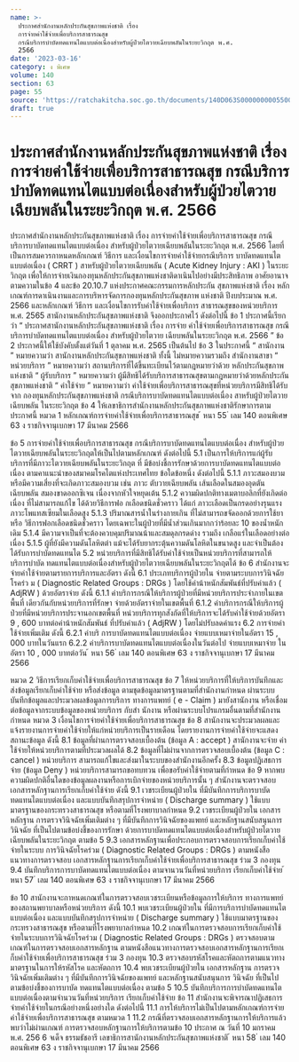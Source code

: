```yaml
---
name: >-
  ประกาศสำนักงานหลักประกันสุขภาพแห่งชาติ เรื่อง
  การจ่ายค่าใช้จ่ายเพื่อบริการสาธารณสุข
  กรณีบริการบำบัดทดแทนไตแบบต่อเนื่องสำหรับผู้ป่วยไตวายเฉียบพลันในระยะวิกฤต พ.ศ.
  2566
date: '2023-03-16'
category: ง พิเศษ
volume: 140
section: 63
page: 55
source: 'https://ratchakitcha.soc.go.th/documents/140D063S0000000005500.pdf'
draft: true
---
```


# ประกาศสำนักงานหลักประกันสุขภาพแห่งชาติ เรื่อง การจ่ายค่าใช้จ่ายเพื่อบริการสาธารณสุข กรณีบริการบำบัดทดแทนไตแบบต่อเนื่องสำหรับผู้ป่วยไตวายเฉียบพลันในระยะวิกฤต พ.ศ. 2566

ประกาศสำนักงานหลักประกันสุขภาพแห่งชาติ เรื่อง การจ่ายค่าใช้จ่ายเพื่อบริการสาธารณสุข กรณีบริการบาบัดทดแทนไตแบบต่อเนื่อง สำหรับผู้ป่วยไตวายเฉียบพลันในระยะวิกฤต พ.ศ. 2566 โดยที่เป็นการสมควรกาหนดหลักเกณฑ์ วิธีการ และเงื่อนไขการจ่ายค่าใช้จ่ายกรณีบริการ บาบัดทดแทนไตแบบต่อเนื่อง ( CRRT ) สาหรับผู้ป่วยไตวายเฉียบพลัน ( Acute Kidney Injury : AKI ) ในระยะวิกฤต เพื่อให้การจ่ายเงินกองทุนหลักประกันสุขภาพแห่งชาติดาเนินไปอย่างมีประสิทธิภาพ อาศัยอานาจตามความในข้อ 4 และข้อ 20.10.7 แห่งประกาศคณะกรรมการหลักประกัน สุขภาพแห่งชาติ เรื่อง หลักเกณฑ์การดาเนินงานและการบริหารจัดการกองทุนหลักประกันสุขภาพ แห่งชาติ ปีงบประมาณ พ.ศ. 2566 และหลักเกณฑ์ วิธีการ และเงื่อนไขการรับค่าใช้จ่ายเพื่อบริการ สาธารณสุขของหน่วยบริการ พ.ศ. 2565 สานักงานหลักประกันสุขภาพแห่งชาติ จึงออกประกาศไว้ ดังต่อไปนี้ ข้อ 1 ประกาศนี้เรียกว่า “ ประกาศสานักงานหลักประกันสุขภาพแห่งชาติ เรื่อง การจ่าย ค่าใช้จ่ายเพื่อบริการสาธารณสุข กรณีบริการบำบัดทดแทนไตแบบต่อเนื่อง สำหรับผู้ป่วยไตวาย เฉียบพลันในระยะวิกฤต พ.ศ. 2566 ” ข้อ 2 ประกาศนี้ให้ใช้บังคับตั้งแต่วันที่ 1 ตุลาคม พ.ศ. 2565 เป็นต้นไป ข้อ 3 ในประกาศนี้ “ สานักงาน ” หมายความว่า สานักงานหลักประกันสุขภาพแห่งชาติ ทั้งนี้ ไม่หมายความรวมถึง สำนักงานสาขา “ หน่วยบริการ ” หมายความว่า สถานบริการที่ได้ขึ้นทะเบียนไว้ตามกฎหมายว่าด้วย หลักประกันสุขภาพแห่งชาติ “ ผู้รับบริการ ” หมายความว่า ผู้มีสิทธิได้รับบริการสาธารณสุขตามกฎหมายว่าด้วยหลักประกัน สุขภาพแห่งชาติ “ ค่าใช้จ่าย ” หมายความว่า ค่าใช้จ่ายเพื่อบริการสาธารณสุขที่หน่วยบริการมีสิทธิได้รับจาก กองทุนหลักประกันสุขภาพแห่งชาติ กรณีบริการบาบัดทดแทนไตแบบต่อเนื่อง สาหรับผู้ป่วยไตวาย เฉียบพลัน ในระยะวิกฤต ข้อ 4 ให้เลขาธิการสำนักงานหลักประกันสุขภาพแห่งชาติรักษาการตามประกาศนี้ หมวด 1 หลักเกณฑ์การจ่ายค่าใช้จ่ายเพื่อบริการสาธารณสุข ้ หนา 55 ่ เลม 140 ตอนพิเศษ 63 ง ราชกิจจานุเบกษา 17 มีนาคม 2566

ข้อ 5 การจ่ายค่าใช้จ่ายเพื่อบริการสาธารณสุข กรณีบริการบาบัดทดแทนไตแบบต่อเนื่อง สำหรับผู้ป่วยไตวายเฉียบพลันในระยะวิกฤตให้เป็นไปตามหลักเกณฑ์ ดังต่อไปนี้ 5.1 เป็นการให้บริการแก่ผู้รับบริการที่มีภาวะไตวายเฉียบพลันในระยะวิกฤต ที่ มีข้อบ่งชี้การรักษาด้วยการบาบัดทดแทนไตแบบต่อเนื่อง ตามคาแนะนำของสมาคมโรคไตแห่งประเทศไทย ข้อใดข้อหนึ่ง ดังต่อไปนี้ 5.1.1 ภาวะสมองบวมหรือมีความเสี่ยงที่จะเกิดภาวะสมองบวม เช่น ภาวะ ตับวายเฉียบพลัน เส้นเลือดในสมองอุดตันเฉียบพลัน สมองขาดออกซิเจน เนื่องจากหัวใจหยุดเต้น 5.1.2 ความผิดปกติทางเมตาบอลิกที่ยังเกิดต่อเนื่อง ที่ไม่สามารถแก้ไข ได้ด้วยวิธีการฟอ กเลือดชนิดชั่วคราว ได้แก่ ภาวะเลือดเป็นกรดอย่างรุนแรง ภาวะโพแทสเซียมในเลือดสูง 5.1.3 ปริมาณสารน้ำในร่างกายเกิน ที่ไม่สามารถขจัดออกด้วยการใช้ยาหรือ วิธีการฟอกเลือดชนิดชั่วคราว โดยเฉพาะในผู้ป่วยที่มีน้ำส่วนเกินมากกว่าร้อยละ 10 ของน้ำหนักเดิม 5.1.4 มีความจาเป็นที่จะต้องควบคุมปริมาณน้าและสมดุลกรดด่าง รวมถึง เกลือแร่ในเลือดอย่างต่อเนื่อง 5.1.5 ผู้ที่ยังมีความดันโลหิตต่า แม้จะได้รับยากระตุ้นความดันโลหิตในขนาดสูง และจำเป็นต้องได้รับการบำบัดทดแทนไต 5.2 หน่วยบริการที่มีสิทธิได้รับค่าใช้จ่ายเป็นหน่วยบริการที่สามารถให้บริการบำบัด ทดแทนไตแบบต่อเนื่องสำหรับผู้ป่วยไตวายเฉียบพลันในระยะวิกฤตได้ ข้อ 6 สำนักงานจะจ่ายค่าใช้จ่ายตามรายการบริการและอัตรา ดังนี้ 6.1 ประเภทบริการผู้ป่วยใน จ่ายตามระบบการวินิจฉัยโรคร่ว ม ( Diagnostic Related Groups : DRGs ) โดยใช้ค่าน้าหนักสัมพันธ์ที่ปรับค่าแล้ว ( AdjRW ) ด้วยอัตราจ่าย ดังนี้ 6.1.1 ค่าบริการกรณีให้บริการผู้ป่วยที่มีหน่วยบริการประจำภายในเขตพื้นที่ เดียวกันกับหน่วยบริการที่รักษา จ่ายด้วยอัตราจ่ายในเขตพื้นที่ 6.1.2 ค่าบริการกรณีให้บริการผู้ป่วยที่มีหน่วยบริการประจานอกเขตพื้นที่ หน่วยบริการทุกสังกัดที่ให้บริการจะได้รับค่าใช้จ่ายด้วยอัตรา 9 , 600 บาทต่อค่าน้าหนักสัมพันธ์ ที่ปรับค่าแล้ว ( AdjRW ) โดยไม่ปรับลดค่าแรง 6.2 การจ่ายค่าใช้จ่ายเพิ่มเติม ดังนี้ 6.2.1 ค่าบริ การบาบัดทดแทนไตแบบต่อเนื่อง จ่ายแบบเหมาจ่ายในอัตรา 15 , 000 บาทในวันแรก 6.2.2 ค่าบริการบาบัดทดแทนไตแบบต่อเนื่องในวันต่อไป จ่ายแบบเหมาจ่าย ในอัตรา 10 , 000 บาทต่อวัน ้ หนา 56 ่ เลม 140 ตอนพิเศษ 63 ง ราชกิจจานุเบกษา 17 มีนาคม 2566

หมวด 2 วิธีการเรียกเก็บค่าใช้จ่ายเพื่อบริการสาธารณสุข ข้อ 7 ให้หน่วยบริการที่ให้บริการบันทึกและส่งข้อมูลเรียกเก็บค่าใช้จ่าย หรือส่งข้อมูล ตามชุดข้อมูลมาตรฐานตามที่สำนักงานกำหนด ผ่านระบบบันทึกข้อมูลและประมวลผลข้อมูลการบริการ ทางการแพทย์ ( e - Claim ) มายังสานักงาน หรือเชื่อมต่อข้อมูลจากระบบข้อมูลของหน่วยบริการ กับสำ นักงาน หรือผ่านระบบโปรแกรมอื่นตามที่สำนักงานกำหนด หมวด 3 เงื่อนไขการจ่ายค่าใช้จ่ายเพื่อบริการสาธารณสุข ข้อ 8 สานักงานจะประมวลผลและแจ้งรายงานการจ่ายค่าใช้จ่ายให้แก่หน่วยบริการเป็นรายเดือน โดยรายงานการจ่ายค่าใช้จ่ายจะแสดงสถานะข้อมูล ดังนี้ 8.1 ข้อมูลที่ผ่านการตรวจสอบเบื้องต้น (ข้อมูล A : accept ) สานักงานจะจ่าย ค่าใช้จ่ายให้หน่วยบริการตามที่ประมวลผลได้ 8.2 ข้อมูลที่ไม่ผ่านจากการตรวจสอบเบื้องต้น (ข้อมูล C : cancel ) หน่วยบริการ สามารถแก้ไขและส่งมาในระบบของสำนักงานอีกครั้ง 8.3 ข้อมูลปฏิเสธการจ่าย (ข้อมูล Deny ) หน่วยบริการสามารถขอทบทวน เพื่อขอรับค่าใช้จ่ายตามที่กำหนด ข้อ 9 หากพบความผิดปกติอื่นใดของข้อมูลผลงานหรือการเบิกจ่ายของหน่วยบริการนั้น ๆ สำนักงานจะตรวจสอบเอกสารหลักฐานการเรียกเก็บค่าใช้จ่าย ดังนี้ 9.1 เวชระเบียนผู้ป่วยใน ที่มีบันทึกการบริการบาบัดทดแทนไตแบบต่อเนื่อง และแบบบันทึกสรุปการจำหน่าย ( Discharge summary ) ใช้แบบมาตรฐานของกระทรวงสาธารณสุข หรือตามที่โรงพยาบาลกำหนด 9.2 เวชระเบียนผู้ป่วยใน เอกสารหลักฐาน การตรวจวินิจฉัยเพิ่มเติมต่าง ๆ ที่มีบันทึกการวินิจฉัยของแพทย์ และหลักฐานสนับสนุนการวินิจฉัย ที่เป็นไปตามข้อบ่งชี้ของการรักษา ด้วยการบาบัดทดแทนไตแบบต่อเนื่องสำหรับผู้ป่วยไตวายเฉียบพลันในระยะวิกฤต ตามข้อ 5 9.3 เอกสารหลักฐานเพื่อประกอบการตรวจสอบการเรียกเก็บค่าใช้จ่ายในระบบ การวินิจฉัยโรคร่วม ( Diagnostic Related Groups : DRGs ) ตามหนังสือแนวทางการตรวจสอบ เอกสารหลักฐานการเรียกเก็บค่าใช้จ่ายเพื่อบริการสาธารณสุข ร่วม 3 กองทุน 9.4 บันทึกบริการการบาบัดทดแทนไตแบบต่อเนื่อง ตามจานวนวันที่หน่วยบริการ เรียกเก็บค่าใช้จ่าย ้ หนา 57 ่ เลม 140 ตอนพิเศษ 63 ง ราชกิจจานุเบกษา 17 มีนาคม 2566

ข้อ 10 สานักงานจะกาหนดเกณฑ์ในการตรวจสอบเวชระเบียนหรือข้อมูลการให้บริการ ทางการแพทย์ของสถานพยาบาลหรือหน่วยบริการ ดังนี้ 10.1 พบเวชระเบียนผู้ป่วยใน ที่มีการบริการบำบัดทดแทนไตแบบต่อเนื่อง และแบบบันทึกสรุปการจำหน่าย ( Discharge summary ) ใช้แบบมาตรฐานของกระทรวงสาธารณสุข หรือตามที่โรงพยาบาลกำหนด 10.2 เกณฑ์ในการตรวจสอบการเรียกเก็บค่าใช้จ่ายในระบบการวินิจฉัยโรคร่วม ( Diagnostic Related Groups : DRGs ) ตรวจสอบตามเกณฑ์ในการตรวจสอบเอกสารหลักฐาน ตามหนังสือแนวทางการตรวจสอบเอกสารหลักฐานการเรียกเ ก็บค่าใช้จ่ายเพื่อบริการสาธารณสุข ร่วม 3 กองทุน 10.3 ตรวจสอบรหัสโรคและหัตถการตามแนวทางมาตรฐานในการให้รหัสโรค และหัตถการ 10.4 พบเวชระเบียนผู้ป่วยใน เอกสารหลักฐาน การตรวจวินิจฉัยเพิ่มเติมต่าง ๆ ที่มีบันทึกการวินิจฉัยของแพทย์ และหลักฐานสนับสนุนการ วินิจฉัย ที่เป็นไปตามข้อบ่งชี้ของการบาบัด ทดแทนไตแบบต่อเนื่อง ตามข้อ 5 10.5 บันทึกบริการการบำบัดทดแทนไตแบบต่อเนื่องตามจำนวนวันที่หน่วยบริการ เรียกเก็บค่าใช้จ่าย ข้อ 11 สำนักงานจะพิจารณาปฏิเสธการจ่ายค่าใช้จ่ายในกรณีอย่างหนึ่งอย่างใด ดังต่อไปนี้ 11.1 การให้บริการไม่เป็นไปตามหลักเกณฑ์การจ่ายค่าใช้จ่ายเพื่อบริการสาธารณสุข ตามหมวด 1 11.2 กรณีที่ตรวจสอบเอกสารหลักฐานการให้บริการแล้วพบว่าไม่ผ่านเกณฑ์ การตรวจสอบหลักฐานการให้บริการตามข้อ 10 ประกาศ ณ วันที่ 10 มกราคม พ.ศ. 256 6 จเด็จ ธรรมธัชอารี เลขาธิการสานักงานหลักประกันสุขภาพแห่งชาติ ้ หนา 58 ่ เลม 140 ตอนพิเศษ 63 ง ราชกิจจานุเบกษา 17 มีนาคม 2566
